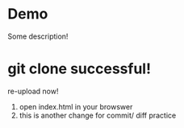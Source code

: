 # Demo

Some description!

# git clone successful!

re-upload now!

1. open index.html in your browswer
2. this is another change for commit/ diff practice
